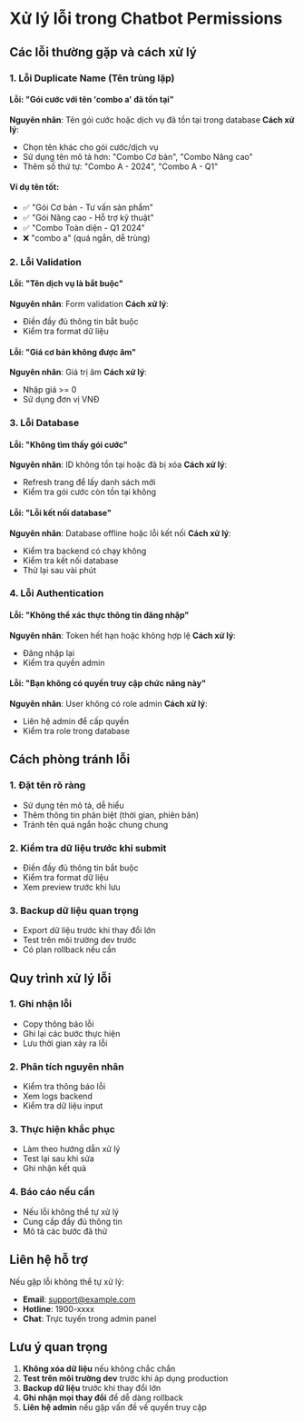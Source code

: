 # Xử lý lỗi trong Chatbot Permissions

## Các lỗi thường gặp và cách xử lý

### 1. Lỗi Duplicate Name (Tên trùng lặp)

#### Lỗi: "Gói cước với tên 'combo a' đã tồn tại"
**Nguyên nhân**: Tên gói cước hoặc dịch vụ đã tồn tại trong database
**Cách xử lý**:
- Chọn tên khác cho gói cước/dịch vụ
- Sử dụng tên mô tả hơn: "Combo Cơ bản", "Combo Nâng cao"
- Thêm số thứ tự: "Combo A - 2024", "Combo A - Q1"

#### Ví dụ tên tốt:
- ✅ "Gói Cơ bản - Tư vấn sản phẩm"
- ✅ "Gói Nâng cao - Hỗ trợ kỹ thuật"
- ✅ "Combo Toàn diện - Q1 2024"
- ❌ "combo a" (quá ngắn, dễ trùng)

### 2. Lỗi Validation

#### Lỗi: "Tên dịch vụ là bắt buộc"
**Nguyên nhân**: Form validation
**Cách xử lý**:
- Điền đầy đủ thông tin bắt buộc
- Kiểm tra format dữ liệu

#### Lỗi: "Giá cơ bản không được âm"
**Nguyên nhân**: Giá trị âm
**Cách xử lý**:
- Nhập giá >= 0
- Sử dụng đơn vị VNĐ

### 3. Lỗi Database

#### Lỗi: "Không tìm thấy gói cước"
**Nguyên nhân**: ID không tồn tại hoặc đã bị xóa
**Cách xử lý**:
- Refresh trang để lấy danh sách mới
- Kiểm tra gói cước còn tồn tại không

#### Lỗi: "Lỗi kết nối database"
**Nguyên nhân**: Database offline hoặc lỗi kết nối
**Cách xử lý**:
- Kiểm tra backend có chạy không
- Kiểm tra kết nối database
- Thử lại sau vài phút

### 4. Lỗi Authentication

#### Lỗi: "Không thể xác thực thông tin đăng nhập"
**Nguyên nhân**: Token hết hạn hoặc không hợp lệ
**Cách xử lý**:
- Đăng nhập lại
- Kiểm tra quyền admin

#### Lỗi: "Bạn không có quyền truy cập chức năng này"
**Nguyên nhân**: User không có role admin
**Cách xử lý**:
- Liên hệ admin để cấp quyền
- Kiểm tra role trong database

## Cách phòng tránh lỗi

### 1. Đặt tên rõ ràng
- Sử dụng tên mô tả, dễ hiểu
- Thêm thông tin phân biệt (thời gian, phiên bản)
- Tránh tên quá ngắn hoặc chung chung

### 2. Kiểm tra dữ liệu trước khi submit
- Điền đầy đủ thông tin bắt buộc
- Kiểm tra format dữ liệu
- Xem preview trước khi lưu

### 3. Backup dữ liệu quan trọng
- Export dữ liệu trước khi thay đổi lớn
- Test trên môi trường dev trước
- Có plan rollback nếu cần

## Quy trình xử lý lỗi

### 1. Ghi nhận lỗi
- Copy thông báo lỗi
- Ghi lại các bước thực hiện
- Lưu thời gian xảy ra lỗi

### 2. Phân tích nguyên nhân
- Kiểm tra thông báo lỗi
- Xem logs backend
- Kiểm tra dữ liệu input

### 3. Thực hiện khắc phục
- Làm theo hướng dẫn xử lý
- Test lại sau khi sửa
- Ghi nhận kết quả

### 4. Báo cáo nếu cần
- Nếu lỗi không thể tự xử lý
- Cung cấp đầy đủ thông tin
- Mô tả các bước đã thử

## Liên hệ hỗ trợ

Nếu gặp lỗi không thể tự xử lý:
- **Email**: support@example.com
- **Hotline**: 1900-xxxx
- **Chat**: Trực tuyến trong admin panel

## Lưu ý quan trọng

1. **Không xóa dữ liệu** nếu không chắc chắn
2. **Test trên môi trường dev** trước khi áp dụng production
3. **Backup dữ liệu** trước khi thay đổi lớn
4. **Ghi nhận mọi thay đổi** để dễ dàng rollback
5. **Liên hệ admin** nếu gặp vấn đề về quyền truy cập 